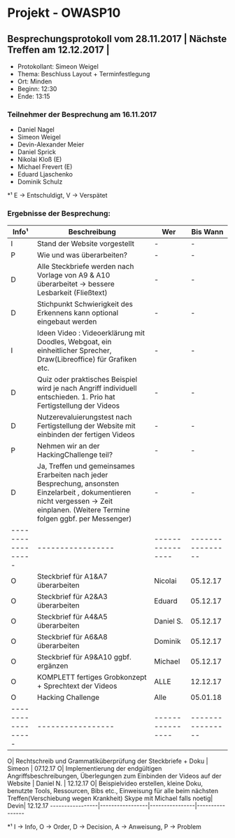 ﻿# Projekt - OWASP10

## Besprechungsprotokoll vom 28.11.2017 | Nächste Treffen am 12.12.2017 |
* Protokollant: Simeon Weigel
* Thema: Beschluss Layout + Terminfestlegung 
* Ort: Minden
* Beginn: 12:30
* Ende: 13:15

### Teilnehmer der Besprechung am 16.11.2017
* Daniel Nagel
* Simeon Weigel
* Devin-Alexander Meier
* Daniel Sprick 
* Nikolai Kloß (E)
* Michael Frevert (E)
* Eduard Ljaschenko
* Dominik Schulz

*¹ E -> Entschuldigt, V -> Verspätet

### Ergebnisse der Besprechung:

Info¹ | Beschreibung | Wer | Bis Wann
----- | ------------ | --- | ----
 I| Stand der Website vorgestellt | - |- 
 P| Wie und was überarbeiten? |  -| -
 D| Alle Steckbriefe werden nach Vorlage von A9 & A10 überarbeitet -> bessere Lesbarkeit (Fließtext)| - | -
 D| Stichpunkt Schwierigkeit des Erkennens kann optional eingebaut werden| - | -
 I| Ideen Video : Videoerklärung mit Doodles, Webgoat, ein einheitlicher Sprecher, Draw(Libreoffice) für Grafiken etc.| - | -
 D| Quiz oder praktisches Beispiel wird je nach Angriff individuell entschieden. 1. Prio hat Fertigstellung der Videos| - | -
 D| Nutzerevaluierungstest nach Fertigstellung der Website mit einbinden der fertigen Videos| - | -
 P| Nehmen wir an der HackingChallenge teil? | - | -
 D| Ja, Treffen und gemeinsames Erarbeiten nach jeder Besprechung, ansonsten Einzelarbeit , dokumentieren nicht vergessen -> Zeit einplanen. (Weitere Termine folgen ggbf. per Messenger) | - | -
 -----------------|-----------------|----------------|----------------
 O| Steckbrief für A1&A7 überarbeiten | Nicolai | 05.12.17
 O| Steckbrief für A2&A3 überarbeiten | Eduard | 05.12.17
 O| Steckbrief für A4&A5 überarbeiten | Daniel S. | 05.12.17
 O| Steckbrief für A6&A8 überarbeiten | Dominik | 05.12.17
 O| Steckbrief für A9&A10 ggbf. ergänzen | Michael | 05.12.17
 O| KOMPLETT fertiges Grobkonzept + Sprechtext der Videos | ALLE | 12.12.17
 O| Hacking Challenge | Alle | 05.01.18
 -----------------|-----------------|----------------|----------------

 O| Rechtschreib und Grammatiküberprüfung der Steckbriefe + Doku | Simeon | 07.12.17
 O| Implementierung der endgültigen Angriffsbeschreibungen, Überlegungen zum Einbinden der Videos auf der Website | Daniel N. | 12.12.17
 O| Beispielvideo erstellen, kleine Doku, benutzte Tools, Ressourcen, Bibs etc.,  Einweisung für alle beim nächsten Treffen(Verschiebung wegen Krankheit) Skype mit Michael falls noetig| Devin| 12.12.17
 -----------------|-----------------|----------------|----------------

*¹ I -> Info, O -> Order, D -> Decision, A -> Anweisung, P -> Problem
